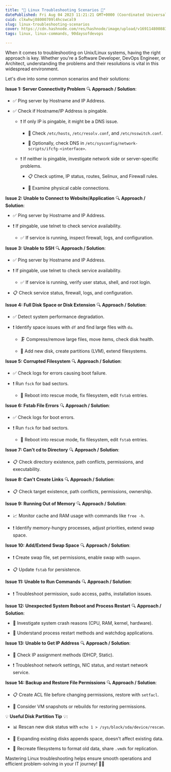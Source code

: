 ```yaml
---
title: "🐧 Linux Troubleshooting Scenarios 🐧"
datePublished: Fri Aug 04 2023 11:21:21 GMT+0000 (Coordinated Universal Time)
cuid: clkwhwj08000709l4hcswcal9
slug: linux-troubleshooting-scenarios
cover: https://cdn.hashnode.com/res/hashnode/image/upload/v1691148008832/b35c8a0f-f331-4053-be96-1e245fc8a12f.jpeg
tags: linux, linux-commands, 90daysofdevops

---
```


When it comes to troubleshooting on Unix/Linux systems, having the right approach is key. Whether you're a Software Developer, DevOps Engineer, or Architect, understanding the problems and their resolutions is vital in this widespread environment.

Let's dive into some common scenarios and their solutions:

**Issue 1: Server Connectivity Problem** 🔍 **Approach / Solution**:

* ✅ Ping server by Hostname and IP Address.
    
* ✅ Check if Hostname/IP Address is pingable.
    
    * ❗ If only IP is pingable, it might be a DNS issue.
        
        * 📌 Check `/etc/hosts`, `/etc/resolv.conf`, and `/etc/nsswitch.conf`.
            
        * 📌 Optionally, check DNS in `/etc/sysconfig/network-scripts/ifcfg-<interface>`.
            
    * ❗ If neither is pingable, investigate network side or server-specific problems.
        
        * 📋 Check uptime, IP status, routes, Selinux, and Firewall rules.
            
        * 🔌 Examine physical cable connections.
            

**Issue 2: Unable to Connect to Website/Application** 🔍 **Approach / Solution**:

* ✅ Ping server by Hostname and IP Address.
    
* ❗ If pingable, use telnet to check service availability.
    
    * ✅ If service is running, inspect firewall, logs, and configuration.
        

**Issue 3: Unable to SSH** 🔍 **Approach / Solution**:

* ✅ Ping server by Hostname and IP Address.
    
* ❗ If pingable, use telnet to check service availability.
    
    * ✅ If service is running, verify user status, shell, and root login.
        
* 📋 Check service status, firewall, logs, and configuration.
    

**Issue 4: Full Disk Space or Disk Extension** 🔍 **Approach / Solution**:

* ✅ Detect system performance degradation.
    
* ❗ Identify space issues with `df` and find large files with `du`.
    
    * 🗜 Compress/remove large files, move items, check disk health.
        
    * 📁 Add new disk, create partitions (LVM), extend filesystems.
        

**Issue 5: Corrupted Filesystem** 🔍 **Approach / Solution**:

* ✅ Check logs for errors causing boot failure.
    
* ❗ Run `fsck` for bad sectors.
    
    * 🔧 Reboot into rescue mode, fix filesystem, edit `fstab` entries.
        

**Issue 6: Fstab File Errors** 🔍 **Approach / Solution**:

* ✅ Check logs for boot errors.
    
* ❗ Run `fsck` for bad sectors.
    
    * 🔧 Reboot into rescue mode, fix filesystem, edit `fstab` entries.
        

**Issue 7: Can't cd to Directory** 🔍 **Approach / Solution**:

* 📋 Check directory existence, path conflicts, permissions, and executability.
    

**Issue 8: Can't Create Links** 🔍 **Approach / Solution**:

* 📋 Check target existence, path conflicts, permissions, ownership.
    

**Issue 9: Running Out of Memory** 🔍 **Approach / Solution**:

* 📈 Monitor cache and RAM usage with commands like `free -h`.
    
* ❗ Identify memory-hungry processes, adjust priorities, extend swap space.
    

**Issue 10: Add/Extend Swap Space** 🔍 **Approach / Solution**:

* ❗ Create swap file, set permissions, enable swap with `swapon`.
    
* 📋 Update `fstab` for persistence.
    

**Issue 11: Unable to Run Commands** 🔍 **Approach / Solution**:

* ❗ Troubleshoot permission, sudo access, paths, installation issues.
    

**Issue 12: Unexpected System Reboot and Process Restart** 🔍 **Approach / Solution**:

* 🔄 Investigate system crash reasons (CPU, RAM, kernel, hardware).
    
* 🔁 Understand process restart methods and watchdog applications.
    

**Issue 13: Unable to Get IP Address** 🔍 **Approach / Solution**:

* 🔌 Check IP assignment methods (DHCP, Static).
    
* ❗ Troubleshoot network settings, NIC status, and restart network service.
    

**Issue 14: Backup and Restore File Permissions** 🔍 **Approach / Solution**:

* 📋 Create ACL file before changing permissions, restore with `setfacl`.
    
* 📸 Consider VM snapshots or rebuilds for restoring permissions.
    

💡 **Useful Disk Partition Tip** 💡:

* 📊 Rescan new disk status with `echo 1 > /sys/block/sda/device/rescan`.
    
* 📝 Expanding existing disks appends space, doesn't affect existing data.
    
* 🔄 Recreate filesystems to format old data, share `.vmdk` for replication.
    

Mastering Linux troubleshooting helps ensure smooth operations and efficient problem-solving in your IT journey! 🚀🔧